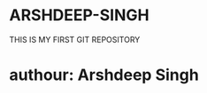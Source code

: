 # ARSHDEEP-SINGH
THIS IS MY FIRST GIT REPOSITORY
<br>
<h1>authour: Arshdeep Singh</h1>
<a href="www.google.com"</a>
